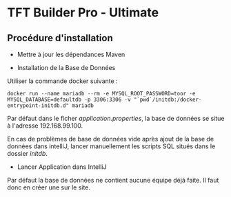 # TFT Builder Pro - Ultimate

## Procédure d'installation

* Mettre à jour les dépendances Maven

* Installation de la Base de Données

Utiliser la commande docker suivante :

```
docker run --name mariadb --rm -e MYSQL_ROOT_PASSWORD=toor -e MYSQL_DATABASE=defaultdb -p 3306:3306 -v "`pwd`/initdb:/docker-entrypoint-initdb.d" mariadb
```

Par défaut dans le ficher *application.properties*, la base de données se situe à l'adresse 192.168.99.100. 

En cas de problèmes de base de données vide après ajout de la base de données dans intelliJ, lancer manuellement les scripts SQL situés dans le dossier *initdb*.

* Lancer Application dans IntelliJ 

Par défaut la base de données ne contient aucune équipe déjà faite. Il faut donc en créer une sur le site.